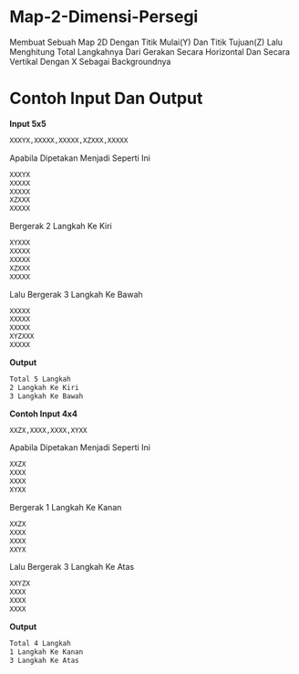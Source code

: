 # Map-2-Dimensi-Persegi
Membuat Sebuah Map 2D Dengan Titik Mulai(Y) Dan Titik Tujuan(Z) Lalu Menghitung Total Langkahnya Dari Gerakan Secara Horizontal Dan Secara Vertikal Dengan X Sebagai Backgroundnya

# Contoh Input Dan Output
**Input 5x5**
```bash
XXXYX,XXXXX,XXXXX,XZXXX,XXXXX
```
Apabila Dipetakan Menjadi Seperti Ini
```bash
XXXYX
XXXXX
XXXXX
XZXXX
XXXXX
```
Bergerak 2 Langkah Ke Kiri
```bash
XYXXX
XXXXX
XXXXX
XZXXX
XXXXX
```
Lalu Bergerak 3 Langkah Ke Bawah
```bash
XXXXX
XXXXX
XXXXX
XYZXXX
XXXXX
```
**Output**
```bash
Total 5 Langkah
2 Langkah Ke Kiri
3 Langkah Ke Bawah
```

**Contoh Input 4x4**
```bash
XXZX,XXXX,XXXX,XYXX
```
Apabila Dipetakan Menjadi Seperti Ini
```bash
XXZX
XXXX
XXXX
XYXX
```
Bergerak 1 Langkah Ke Kanan
```bash
XXZX
XXXX
XXXX
XXYX
```
Lalu Bergerak 3 Langkah Ke Atas
```bash
XXYZX
XXXX
XXXX
XXXX
```
**Output**
```bash
Total 4 Langkah
1 Langkah Ke Kanan
3 Langkah Ke Atas
```
